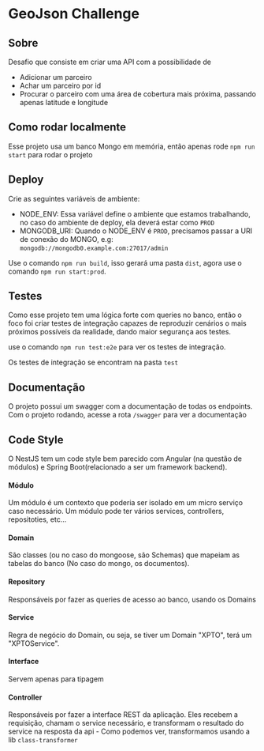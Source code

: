 # GeoJson Challenge

## Sobre
Desafio que consiste em criar uma API com a possibilidade de
- Adicionar um parceiro
- Achar um parceiro por id
- Procurar o parceiro com uma área de cobertura mais próxima, passando apenas latitude e longitude

## Como rodar localmente
Esse projeto usa um banco Mongo em memória, então apenas rode ``npm run start`` para rodar o projeto

## Deploy
Crie as seguintes variáveis de ambiente:
- NODE_ENV: Essa variável define o ambiente que estamos trabalhando, no caso do ambiente de deploy, ela
deverá estar como ``PROD``
- MONGODB_URI: Quando o NODE_ENV é ``PROD``, precisamos passar a URI de conexão do MONGO,
e.g: `mongodb://mongodb0.example.com:27017/admin`

Use o comando ``npm run build``, isso gerará uma pasta `dist`, agora use o comando ``npm run start:prod``.

## Testes
Como esse projeto tem uma lógica forte com queries no banco, então o foco foi criar testes de integração
capazes de reproduzir cenários o mais próximos possíveis da realidade, dando maior segurança aos testes.

use o comando ``npm run test:e2e`` para ver os testes de integração.

Os testes de integração se encontram na pasta ``test``

## Documentação
O projeto possui um swagger com a documentação de todas os endpoints. Com o projeto rodando, acesse a rota
``/swagger`` para ver a documentação

## Code Style
O NestJS tem um code style bem parecido com Angular (na questão de módulos) e 
Spring Boot(relacionado a ser um framework backend).

#### Módulo
Um módulo é um contexto que poderia ser isolado em um micro serviço caso necessário. Um módulo pode ter
vários services, controllers, repositoties, etc...

#### Domain
São classes (ou no caso do mongoose, são Schemas) que mapeiam as tabelas do banco (No caso do mongo, os documentos).

#### Repository
Responsáveis por fazer as queries de acesso ao banco, usando os Domains

#### Service
Regra de negócio do Domain, ou seja, se tiver um Domain "XPTO", terá um "XPTOService".

#### Interface
Servem apenas para tipagem

#### Controller
Responsáveis por fazer a interface REST da aplicação. Eles recebem a requisição, chamam o service necessário,
e transformam o resultado do service na resposta da api - Como podemos ver, transformamos usando
a lib ``class-transformer``





